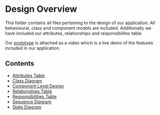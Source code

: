 # Design Overview

This folder contains all files pertaining to the design of our application. All behavioural, class and component models are included. Additionally we have included our attributes, relationships and responsibilites table.

Our [prototype](https://github.com/SOFE2720/Group-40--Smartshop/blob/main/Design/Prototype.gif) is attached as a video which is a live demo of the features included in our application. 

## Contents

* [Attributes Table](https://github.com/SOFE2720/Group-40--Smartshop/blob/main/Design/attributes%20table.png)
* [Class Diagram](https://github.com/SOFE2720/Group-40--Smartshop/blob/main/Design/class%20diagram.png)
* [Component Level Design](https://github.com/SOFE2720/Group-40--Smartshop/blob/main/Design/component%20level%20design.png)
* [Relationships Table](https://github.com/SOFE2720/Group-40--Smartshop/blob/main/Design/relationships%20table.png)
* [Responsibilities Table](https://github.com/SOFE2720/Group-40--Smartshop/blob/main/Design/responsibilities%20table.png)
* [Sequence Diagram](https://github.com/SOFE2720/Group-40--Smartshop/blob/main/Design/Sequence%20Diagram.png)
* [State Diagram](https://github.com/SOFE2720/Group-40--Smartshop/blob/main/Design/State%20Diagram.png)
